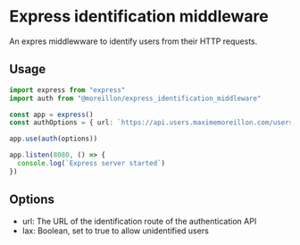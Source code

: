 # Express identification middleware

An expres middlewware to identify users from their HTTP requests.

## Usage

```typescript
import express from "express"
import auth from "@moreillon/express_identification_middleware"

const app = express()
const authOptions = { url: `https://api.users.maximemoreillon.com/users/self` }

app.use(auth(options))

app.listen(8080, () => {
  console.log(`Express server started`)
})
```

## Options

- url: The URL of the identification route of the authentication API
- lax: Boolean, set to true to allow unidentified users
